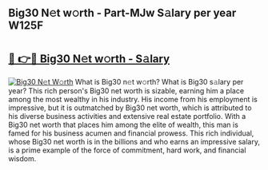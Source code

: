 ## Big30 N𝚎t w𝚘rth - Part-MJw S𝚊lary per year W125F

# <h2><a href="http://gc0gd06.nevu.top/?p=Big30">🔗 👉🔴 Big30 N𝚎t w𝚘rth - S𝚊lary</a></h2>

[![Big30 N𝚎t W𝚘rth](https://i.imgur.com/Oavwk0R.jpeg)](http://gc0gd06.nevu.top/?p=Big30)
What is Big30 n𝚎t w𝚘rth? What is Big30 s𝚊lary per year?
This rich person's Big30 net worth is sizable, earning him a place among the most wealthy in his industry. His income from his employment is impressive, but it is outmatched by Big30 net worth, which is attributed to his diverse business activities and extensive real estate portfolio. With a Big30 net worth that places him among the elite of wealth, this man is famed for his business acumen and financial prowess. This rich individual, whose Big30 net worth is in the billions and who earns an impressive salary, is a prime example of the force of commitment, hard work, and financial wisdom.
